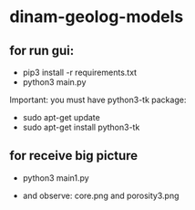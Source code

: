 # dinam-geolog-models

## for run gui:
 * pip3 install -r requirements.txt
 * python3 main.py
 
 Important: you must have python3-tk package:
 * sudo apt-get update
 * sudo apt-get install python3-tk
 
 ## for receive big picture
  * python3 main1.py
  
  * and observe: core.png and porosity3.png
